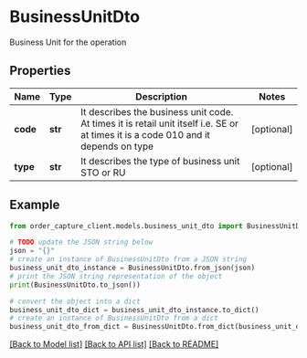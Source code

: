 # BusinessUnitDto

Business Unit for the operation

## Properties

Name | Type | Description | Notes
------------ | ------------- | ------------- | -------------
**code** | **str** | It describes the business unit code. At times it is retail unit itself i.e. SE or at times it is a code 010 and it depends on type | [optional] 
**type** | **str** | It describes the type of business unit STO or RU | [optional] 

## Example

```python
from order_capture_client.models.business_unit_dto import BusinessUnitDto

# TODO update the JSON string below
json = "{}"
# create an instance of BusinessUnitDto from a JSON string
business_unit_dto_instance = BusinessUnitDto.from_json(json)
# print the JSON string representation of the object
print(BusinessUnitDto.to_json())

# convert the object into a dict
business_unit_dto_dict = business_unit_dto_instance.to_dict()
# create an instance of BusinessUnitDto from a dict
business_unit_dto_from_dict = BusinessUnitDto.from_dict(business_unit_dto_dict)
```
[[Back to Model list]](../README.md#documentation-for-models) [[Back to API list]](../README.md#documentation-for-api-endpoints) [[Back to README]](../README.md)


